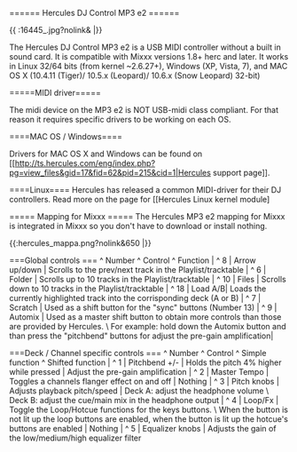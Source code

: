 ====== Hercules DJ Control MP3 e2 ======


{{ :16445_.jpg?nolink& |}}



The Hercules DJ Control MP3 e2 is a USB MIDI controller without a built in sound card. It is compatible with Mixxx versions 1.8+ herc and later. It works in Linux 32/64 bits (from kernel ~2.6.27+), Windows (XP, Vista, 7), and MAC OS X (10.4.11 (Tiger)/ 10.5.x (Leopard)/ 10.6.x (Snow Leopard) 32-bit)

=====MIDI driver=====

The midi device on the MP3 e2 is NOT USB-midi class compliant. For that reason it requires specific drivers to be working on each OS.

====MAC OS / Windows====

Drivers for MAC OS X and Windows can be found on [[http://ts.hercules.com/eng/index.php?pg=view_files&gid=17&fid=62&pid=215&cid=1|Hercules support page]].

====Linux====
Hercules has released a common MIDI-driver for their DJ controllers. Read more on the page for [[Hercules Linux kernel module]

===== Mapping for Mixxx =====
The Hercules MP3 e2 mapping for Mixxx is integrated in Mixxx so you don't have to download or install nothing.

{{:hercules_mappa.png?nolink&650 |}}

===Global controls  ===
^ Number ^ Control  ^ Function |
^ 8  | Arrow up/down | Scrolls to the prev/next track in the Playlist/tracktable |
^ 6  | Folder | Scrolls up to 10 tracks in the Playlist/tracktable |
^ 10 | Files  | Scrolls down to 10 tracks in the Playlist/tracktable |
^ 18 | Load A/B| Loads the currently highlighted track into the corrisponding deck (A or B) |
^ 7  | Scratch | Used as a shift button for the "sync" buttons (Number 13) |
^ 9  | Automix | Used as a master shift button to obtain more controls than those are provided by Hercules. \\ For example: hold down the Automix button and than press the "pitchbend" buttons for adjust the pre-gain amplification| 

===Deck / Channel specific controls ===
^ Number ^ Control  ^ Simple function ^ Shifted function |
^ 1 | Pitchbend +/- | Holds the pitch 4% higher while pressed | Adjust the pre-gain amplification |
^ 2 | Master Tempo | Toggles a channels flanger effect on and off | Nothing |
^ 3 | Pitch knobs | Adjusts playback pitch/speed | Deck A: adjust the headphone volume \\ Deck B: adjust the cue/main mix in the headphone output |
^ 4 | Loop/Fx | Toggle the Loop/Hotcue functions for the keys buttons. \\ When the button is not lit up the loop buttons are enabled, when the button is lit up the hotcue's buttons are enabled | Nothing |
^ 5 | Equalizer knobs | Adjusts the gain of the low/medium/high equalizer filter






